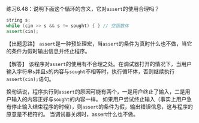 练习6.48：说明下面这个循环的含义，它对`assert`的使用合理吗？

```cpp
string s;
while (cin >> s && s != sought) { } // 空函数体
assert(cin);
```

【出题思路】
`assert`是一种预处理宏，当`assert`的条件为真时什么也不做，当它的条件为假时输出信息并终止程序。

【解答】
该程序对`assert`的使用有不合理之处。在调试器打开的情况下，当用户输入字符串`s`并且`s`的内容与`sought`不相等时，执行循环体，否则继续执行 `assert(cin);`语句。

换句话说，程序执行到`assert`的原因可能有两个，一是用户终止了输入，二是用户输入的内容正好与`sought`的内容一样。
如果用户尝试终止输入（事实上用户急有停止输入结束程序的时候），则`assert`的条件为假，输出错误信息，这与程序的原意是不相符的。 当调试器关闭时，assert什么也不做。
